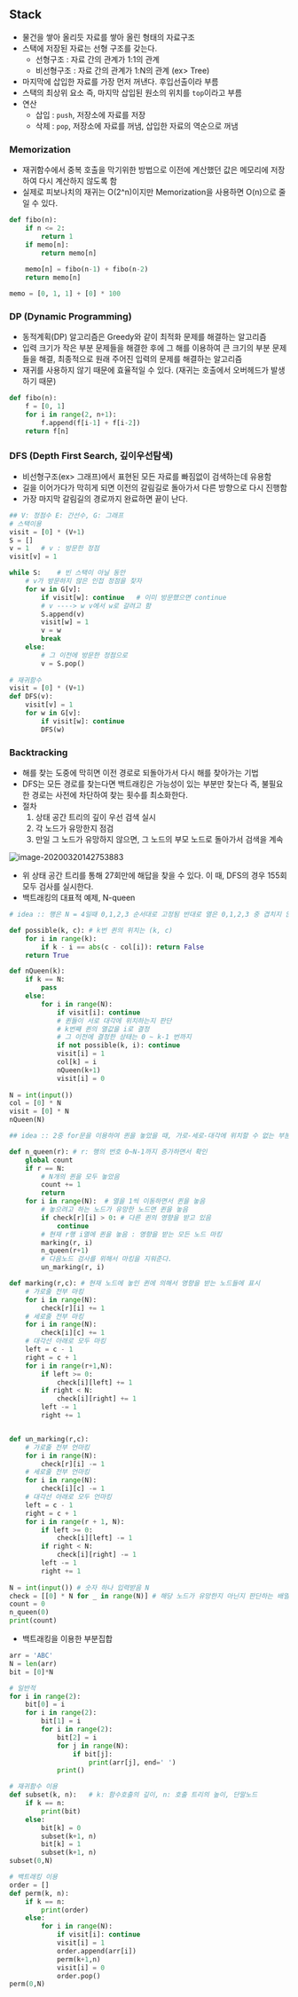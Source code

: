 ## Stack

- 물건을 쌓아 올리듯 자료를 쌓아 올린 형태의 자료구조
- 스택에 저장된 자료는 선형 구조를 갖는다.
  - 선형구조 : 자료 간의 관계가 1:1의 관계
  - 비선형구조 : 자료 간의 관계가 1:N의 관계 (ex> Tree)
- 마지막에 삽입한 자료를 가장 먼저 꺼낸다. 후입선출이라 부름
- 스택의 최상위 요소 즉, 마지막 삽입된 원소의 위치를 `top`이라고 부름
- 연산
  - 삽입 : `push`, 저장소에 자료를 저장
  - 삭제 : `pop`, 저장소에 자료를 꺼냄, 삽입한 자료의 역순으로 꺼냄



### Memorization

- 재귀함수에서 중복 호출을 막기위한 방법으로 이전에 계산했던 값은 메모리에 저장하여 다시 계산하지 않도록 함
- 실제로 피보나치의 재귀는 O(2^n)이지만 Memorization을 사용하면 O(n)으로 줄일 수 있다.

```python
def fibo(n):
    if n <= 2:
        return 1
    if memo[n]:
        return memo[n]
    
    memo[n] = fibo(n-1) + fibo(n-2)
    return memo[n]

memo = [0, 1, 1] + [0] * 100
```



### DP (Dynamic Programming)

- 동적계획(DP) 알고리즘은 Greedy와 같이 최적화 문제를 해결하는 알고리즘
- 입력 크기가 작은 부분 문제들을 해결한 후에 그 해를 이용하여 큰 크기의 부분 문제들을 해결, 최종적으로 원래 주어진 입력의 문제를 해결하는 알고리즘
- 재귀를 사용하지 않기 때문에 효율적일 수 있다. (재귀는 호출에서 오버헤드가 발생하기 때문)

```python
def fibo(n):
    f = [0, 1]
    for i in range(2, n+1):
        f.append(f[i-1] + f[i-2])
    return f[n]
```



### DFS (Depth First Search, 깊이우선탐색)

- 비선형구조(ex> 그래프)에서 표현된 모든 자료를 빠짐없이 검색하는데 유용함
- 길을 이어가다가 막히게 되면 이전의 갈림길로 돌아가서 다른 방향으로 다시 진행함
- 가장 마지막 갈림길의 경로까지 완료하면 끝이 난다.

```python
## V: 정점수 E: 간선수, G: 그래프
# 스택이용
visit = [0] * (V+1)
S = []
v = 1	# v : 방문한 정점
visit[v] = 1

while S:	# 빈 스택이 아닐 동안
    # v가 방문하지 않은 인접 정점을 찾자
    for w in G[v]:
        if visit[w]: continue	# 이미 방문했으면 continue
        # v ----> w v에서 w로 갈려고 함
        S.append(v)
        visit[w] = 1
        v = w
        break
    else:
        # 그 이전에 방문한 정점으로
        v = S.pop()
            
# 재귀함수
visit = [0] * (V+1)
def DFS(v):
    visit[v] = 1
    for w in G[v]:
        if visit[w]: continue
        DFS(w)
```



### Backtracking

- 해를 찾는 도중에 막히면 이전 경로로 되돌아가서 다시 해를 찾아가는 기법
- DFS는 모든 경로를 찾는다면 백트래킹은 가능성이 있는 부분만 찾는다 즉, 불필요한 경로는 사전에 차단하여 찾는 횟수를 최소화한다.
- 절차
  1. 상태 공간 트리의 깊이 우선 검색 실시
  2. 각 노드가 유망한지 점검
  3. 만일 그 노드가 유망하지 않으면, 그 노드의 부모 노드로 돌아가서 검색을 계속

![image-20200320142753883](Stack.assets/image-20200320142753883.png)

- 위 상태 공간 트리를 통해 27회만에 해답을 찾을 수 있다. 이 때, DFS의 경우 155회 모두 검사를 실시한다.
- 백트래킹의 대표적 예제, N-queen

```python
# idea :: 행은 N = 4일때 0,1,2,3 순서대로 고정됨 반대로 열은 0,1,2,3 중 겹치지 않도록 놓아야 함. 즉, 열의 값을 순열로 찾으면 됨. 이제 대각의 위치만 고려하면 되는데 같은 대각에 위치한다는 것은 뒤개의 점에서 행값의 차이와 열값의 차이가 같은 경우이다.

def possible(k, c):	# k번 퀸의 위치는 (k, c)
    for i in range(k):
        if k - i == abs(c - col[i]): return False
    return True

def nQueen(k):
    if k == N:
        pass
    else:
        for i in range(N):
            if visit[i]: continue
            # 퀸들이 서로 대각에 위치하는지 판단
            # k번째 퀸의 열값을 i로 결정
            # 그 이전에 결정한 상태는 0 ~ k-1 번까지
            if not possible(k, i): continue
            visit[i] = 1
            col[k] = i
            nQueen(k+1)
            visit[i] = 0
            
N = int(input())
col = [0] * N
visit = [0] * N
nQueen(N)
```



```python
## idea :: 2중 for문을 이용하여 퀸을 놓았을 때, 가로-세로-대각에 위치할 수 없는 부분을 미리 마킹함

def n_queen(r): # r: 행의 번호 0~N-1까지 증가하면서 확인
    global count
    if r == N:
        # N개의 퀸을 모두 놓았음
        count += 1
        return
    for i in range(N):  # 열을 1씩 이동하면서 퀸을 놓음
        # 놓으려고 하는 노드가 유망한 노드면 퀸을 놓음
        if check[r][i] > 0: # 다른 퀸의 영향을 받고 있음
            continue
        # 현재 r행 i열에 퀸을 놓음 : 영향을 받는 모든 노드 마킹
        marking(r, i)
        n_queen(r+1)
        # 다음노드 검사를 위해서 마킹을 지워준다.
        un_marking(r, i)

def marking(r,c): # 현재 노드에 놓인 퀸에 의해서 영향을 받는 노드들에 표시
    # 가로줄 전부 마킹
    for i in range(N):
        check[r][i] += 1
    # 세로줄 전부 마킹
    for i in range(N):
        check[i][c] += 1
    # 대각선 아래로 모두 마킹
    left = c - 1
    right = c + 1
    for i in range(r+1,N):
        if left >= 0:
            check[i][left] += 1
        if right < N:
            check[i][right] += 1
        left -= 1
        right += 1


def un_marking(r,c):
    # 가로줄 전부 언마킹
    for i in range(N):
        check[r][i] -= 1
    # 세로줄 전부 언마킹
    for i in range(N):
        check[i][c] -= 1
    # 대각선 아래로 모두 언마킹
    left = c - 1
    right = c + 1
    for i in range(r + 1, N):
        if left >= 0:
            check[i][left] -= 1
        if right < N:
            check[i][right] -= 1
        left -= 1
        right += 1
        
N = int(input()) # 숫자 하나 입력받음 N
check = [[0] * N for _ in range(N)] # 해당 노드가 유망한지 아닌지 판단하는 배열
count = 0
n_queen(0)
print(count)
```



- 백트래킹을 이용한 부분집합

```python
arr = 'ABC'
N = len(arr)
bit = [0]*N

# 일반적
for i in range(2):
    bit[0] = i
    for i in range(2):
        bit[1] = i
        for i in range(2):
            bit[2] = i
            for j in range(N):
                if bit[j]:
                    print(arr[j], end=' ')
            print()

# 재귀함수 이용
def subset(k, n):	# k: 함수호출의 깊이, n: 호출 트리의 높이, 단말노드
    if k == n:
        print(bit)
    else:
        bit[k] = 0
        subset(k+1, n)
        bit[k] = 1
        subset(k+1, n)
subset(0,N)

# 백트래킹 이용
order = []
def perm(k, n):
    if k == n:
        print(order)
    else:
        for i in range(N):
            if visit[i]: continue
            visit[i] = 1
            order.append(arr[i])
            perm(k+1,n)          
            visit[i] = 0
            order.pop()
perm(0,N)
```

